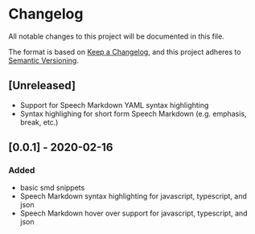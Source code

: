 # Changelog

All notable changes to this project will be documented in this file.

The format is based on [Keep a Changelog](https://keepachangelog.com/en/1.0.0/),
and this project adheres to [Semantic Versioning](https://semver.org/spec/v2.0.0.html).

## [Unreleased]

- Support for Speech Markdown YAML syntax highlighting
- Syntax highlighing for short form Speech Markdown (e.g. emphasis, break, etc.)

## [0.0.1] - 2020-02-16

### Added

- basic smd snippets
- Speech Markdown syntax highlighting for javascript, typescript, and json
- Speech Markdown hover over support for javascript, typescript, and json
